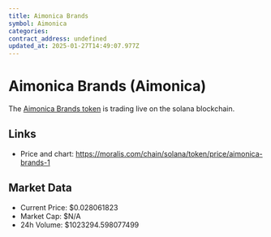 ```yaml
---
title: Aimonica Brands
symbol: Aimonica
categories: 
contract_address: undefined
updated_at: 2025-01-27T14:49:07.977Z
---
```


# Aimonica Brands (Aimonica)
The [Aimonica Brands token](https://moralis.com/chain/solana/token/price/aimonica-brands-1) is trading live on the solana blockchain.

## Links
- Price and chart: https://moralis.com/chain/solana/token/price/aimonica-brands-1

## Market Data
- Current Price: $0.028061823
- Market Cap: $N/A
- 24h Volume: $1023294.598077499
